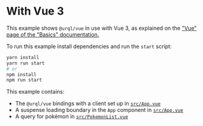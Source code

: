 # With Vue 3

This example shows `@urql/vue` in use with Vue 3, as explained on the ["Vue" page of the "Basics"
documentation.](https://formidable.com/open-source/urql/docs/basics/vue/)

To run this example install dependencies and run the `start` script:

```sh
yarn install
yarn run start
# or
npm install
npm run start
```

This example contains:

- The `@urql/vue` bindings with a client set up in [`src/App.vue`](src/App.vue)
- A suspense loading boundary in the `App` component in [`src/App.vue`](src/App.vue)
- A query for pokémon in [`src/PokemonList.vue`](src/pages/PokemonList.vue)
